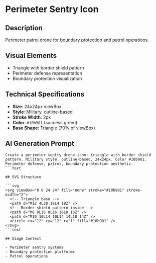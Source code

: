 # Perimeter Sentry Icon

## Description

Perimeter patrol drone for boundary protection and patrol operations.

## Visual Elements

- Triangle with border shield pattern
- Perimeter defense representation
- Boundary protection visualization

## Technical Specifications

- **Size**: 24x24px viewBox
- **Style**: Military, outline-based
- **Stroke Width**: 2px
- **Color**: `#10b981` (success green)
- **Base Shape**: Triangle (70% of viewBox)

## AI Generation Prompt

````text
Create a perimeter sentry drone icon: triangle with border shield pattern. Military style, outline-based, 24x24px. Color #10b981. Perimeter defense, patrol, boundary protection aesthetic.
```text

## SVG Structure

```svg
<svg viewBox="0 0 24 24" fill="none" stroke="#10b981" stroke-width="2">
  <!-- Triangle base -->
  <path d="M12 4L20 18L4 18Z" />
  <!-- Border shield pattern inside -->
  <path d="M8 8L16 8L16 16L8 16Z" />
  <path d="M10 10L14 10L14 14L10 14Z" />
  <circle cx="12" cy="12" r="1" fill="#10b981" />
</svg>
```text

## Usage Context

- Perimeter sentry systems
- Boundary protection platforms
- Patrol operations
````
